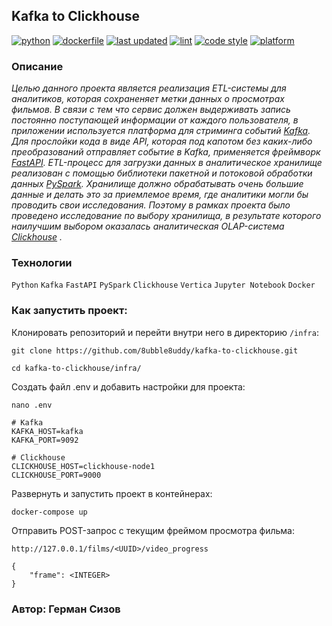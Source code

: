 ## Kafka to Clickhouse

[![python](https://img.shields.io/static/v1?label=python&message=3.8%20|%203.9%20|%203.10&color=informational)](https://github.com/8ubble8uddy/kafka-to-clickhouse/actions/workflows/main.yml)
[![dockerfile](https://img.shields.io/static/v1?label=dockerfile&message=published&color=2CB3E8)](https://hub.docker.com/r/8ubble8uddy/kafka_to_clickhouse)
[![last updated](https://img.shields.io/static/v1?label=last%20updated&message=february%202023&color=yellow)](https://img.shields.io/static/v1?label=last%20updated&message=february%202022&color=yellow)
[![lint](https://img.shields.io/static/v1?label=lint&message=flake8%20|%20mypy&color=brightgreen)](https://github.com/8ubble8uddy/kafka-to-clickhouse/actions/workflows/main.yml)
[![code style](https://img.shields.io/static/v1?label=code%20style&message=WPS&color=orange)](https://wemake-python-styleguide.readthedocs.io/en/latest/)
[![platform](https://img.shields.io/static/v1?label=platform&message=linux%20|%20macos&color=inactive)](https://github.com/8ubble8uddy/kafka-to-clickhouse/actions/workflows/main.yml)

### **Описание**

_Целью данного проекта является реализация ETL-системы для аналитиков, которая сохраненяет метки данных о просмотрах фильмов. В связи с тем что сервис должен выдерживать запись постоянно поступающей информации от каждого пользователя, в приложении используется платформа для стриминга событий [Kafka](https://kafka.apache.org). Для прослойки кода в виде API, которая под капотом без каких-либо преобразований отправляет событие в Kafka, применяется фреймворк [FastAPI](https://fastapi.tiangolo.com). ETL-процесс для загрузки данных в аналитическое хранилище реализован с помощью библиотеки пакетной и потоковой обработки данных [PySpark](https://spark.apache.org). Хранилище должно обрабатывать очень большие данные и делать это за приемлемое время, где аналитики могли бы проводить свои исследования. Поэтому в рамках проекта было проведено исследование по выбору хранилища, в результате которого наилучшим выбором оказалась аналитическая OLAP-система [Clickhouse](https://clickhouse.com) ._

### **Технологии**

```Python``` ```Kafka``` ```FastAPI``` ```PySpark``` ```Clickhouse``` ```Vertica``` ```Jupyter Notebook``` ```Docker```

### **Как запустить проект:**

Клонировать репозиторий и перейти внутри него в директорию ```/infra```:
```
git clone https://github.com/8ubble8uddy/kafka-to-clickhouse.git
```
```
cd kafka-to-clickhouse/infra/
```

Создать файл .env и добавить настройки для проекта:
```
nano .env
```
```
# Kafka
KAFKA_HOST=kafka
KAFKA_PORT=9092

# Clickhouse
CLICKHOUSE_HOST=clickhouse-node1
CLICKHOUSE_PORT=9000
```

Развернуть и запустить проект в контейнерах:
```
docker-compose up
```

Отправить POST-запрос с текущим фреймом просмотра фильма:
```
http://127.0.0.1/films/<UUID>/video_progress
```
```
{
    "frame": <INTEGER>
}
```

### Автор: Герман Сизов